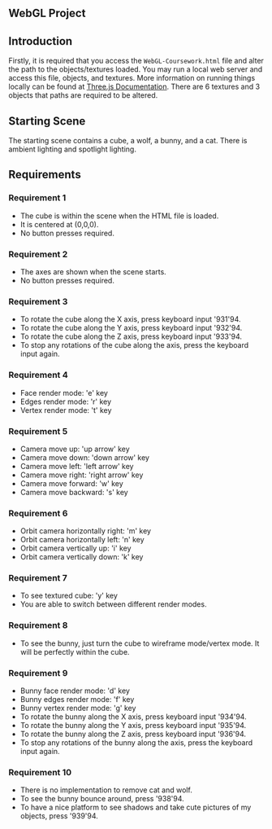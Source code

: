 ## WebGL Project

## Introduction

Firstly, it is required that you access the `WebGL-Coursework.html` file and alter the path to the objects/textures loaded. You may run a local web server and access this file, objects, and textures. More information on running things locally can be found at [Three.js Documentation](https://threejs.org/docs/#manual/en/introduction/How-to-run-things-locally). There are 6 textures and 3 objects that paths are required to be altered.

## Starting Scene

The starting scene contains a cube, a wolf, a bunny, and a cat. There is ambient lighting and spotlight lighting.

## Requirements

### Requirement 1
- The cube is within the scene when the HTML file is loaded.
- It is centered at (0,0,0).
- No button presses required.

### Requirement 2
- The axes are shown when the scene starts.
- No button presses required.

### Requirement 3
- To rotate the cube along the X axis, press keyboard input '931'94.
- To rotate the cube along the Y axis, press keyboard input '932'94.
- To rotate the cube along the Z axis, press keyboard input '933'94.
- To stop any rotations of the cube along the axis, press the keyboard input again.

### Requirement 4
- Face render mode: 'e' key
- Edges render mode: 'r' key
- Vertex render mode: 't' key

### Requirement 5
- Camera move up: 'up arrow' key
- Camera move down: 'down arrow' key
- Camera move left: 'left arrow' key
- Camera move right: 'right arrow' key
- Camera move forward: 'w' key
- Camera move backward: 's' key

### Requirement 6
- Orbit camera horizontally right: 'm' key
- Orbit camera horizontally left: 'n' key
- Orbit camera vertically up: 'i' key
- Orbit camera vertically down: 'k' key

### Requirement 7
- To see textured cube: 'y' key
- You are able to switch between different render modes.

### Requirement 8
- To see the bunny, just turn the cube to wireframe mode/vertex mode. It will be perfectly within the cube.

### Requirement 9
- Bunny face render mode: 'd' key
- Bunny edges render mode: 'f' key
- Bunny vertex render mode: 'g' key
- To rotate the bunny along the X axis, press keyboard input '934'94.
- To rotate the bunny along the Y axis, press keyboard input '935'94.
- To rotate the bunny along the Z axis, press keyboard input '936'94.
- To stop any rotations of the bunny along the axis, press the keyboard input again.

### Requirement 10
- There is no implementation to remove cat and wolf.
- To see the bunny bounce around, press '938'94.
- To have a nice platform to see shadows and take cute pictures of my objects, press '939'94.
